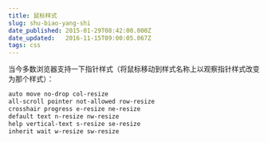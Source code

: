 ```yaml
---
title: 鼠标样式
slug: shu-biao-yang-shi
date_published: 2015-01-29T08:42:00.000Z
date_updated:   2016-11-15T09:00:05.067Z
tags: css
---
```


当今多数浏览器支持一下指针样式（将鼠标移动到样式名称上以观察指针样式改变为那个样式）：

```tex
auto move no-drop col-resize
all-scroll pointer not-allowed row-resize
crosshair progress e-resize ne-resize
default text n-resize nw-resize
help vertical-text s-resize se-resize
inherit wait w-resize sw-resize
```

